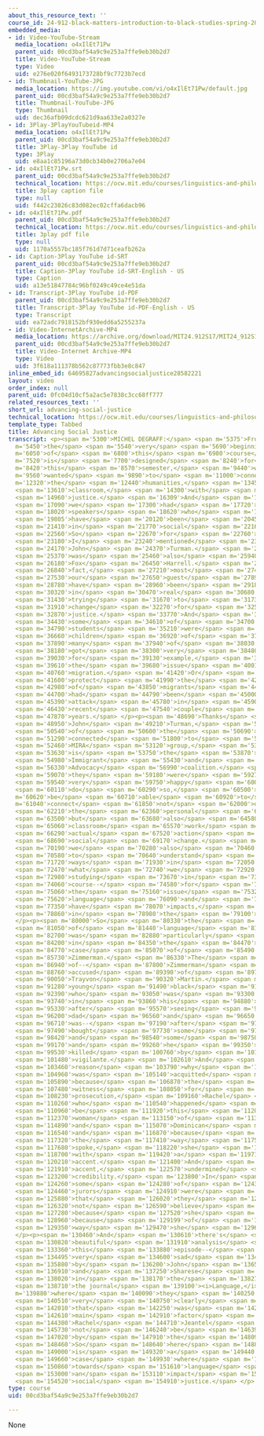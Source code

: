 ```yaml
---
about_this_resource_text: ''
course_id: 24-912-black-matters-introduction-to-black-studies-spring-2017
embedded_media:
- id: Video-YouTube-Stream
  media_location: o4xIlEt71Pw
  parent_uid: 00cd3baf54a9c9e253a7ffe9eb30b2d7
  title: Video-YouTube-Stream
  type: Video
  uid: e276e020f6493173728bf9c7723b7ecd
- id: Thumbnail-YouTube-JPG
  media_location: https://img.youtube.com/vi/o4xIlEt71Pw/default.jpg
  parent_uid: 00cd3baf54a9c9e253a7ffe9eb30b2d7
  title: Thumbnail-YouTube-JPG
  type: Thumbnail
  uid: dec36afb09dcdc621d9aa633e2a0327e
- id: 3Play-3PlayYouTubeid-MP4
  media_location: o4xIlEt71Pw
  parent_uid: 00cd3baf54a9c9e253a7ffe9eb30b2d7
  title: 3Play-3Play YouTube id
  type: 3Play
  uid: e8aa1c85196a73d0cb34b0e2706a7e04
- id: o4xIlEt71Pw.srt
  parent_uid: 00cd3baf54a9c9e253a7ffe9eb30b2d7
  technical_location: https://ocw.mit.edu/courses/linguistics-and-philosophy/24-912-black-matters-introduction-to-black-studies-spring-2017/instructor-insights/advancing-social-justice/o4xIlEt71Pw.srt
  title: 3play caption file
  type: null
  uid: f442c23026c83d082ec02cffa6dacb96
- id: o4xIlEt71Pw.pdf
  parent_uid: 00cd3baf54a9c9e253a7ffe9eb30b2d7
  technical_location: https://ocw.mit.edu/courses/linguistics-and-philosophy/24-912-black-matters-introduction-to-black-studies-spring-2017/instructor-insights/advancing-social-justice/o4xIlEt71Pw.pdf
  title: 3play pdf file
  type: null
  uid: 1170a5557bc185f761d7d71ceafb262a
- id: Caption-3Play YouTube id-SRT
  parent_uid: 00cd3baf54a9c9e253a7ffe9eb30b2d7
  title: Caption-3Play YouTube id-SRT-English - US
  type: Caption
  uid: a13e51847784c96bf0249c49ce4e51da
- id: Transcript-3Play YouTube id-PDF
  parent_uid: 00cd3baf54a9c9e253a7ffe9eb30b2d7
  title: Transcript-3Play YouTube id-PDF-English - US
  type: Transcript
  uid: ea72adc7918152bf930edd6a5255237a
- id: Video-InternetArchive-MP4
  media_location: https://archive.org/download/MIT24.912S17/MIT24_912S17_DeGraff_Advancing_Social_Justice_300k.mp4
  parent_uid: 00cd3baf54a9c9e253a7ffe9eb30b2d7
  title: Video-Internet Archive-MP4
  type: Video
  uid: 3f618a111378b562c87773fbb3e8c847
inline_embed_id: 64695827advancingsocialjustice28582221
layout: video
order_index: null
parent_uid: 0fc04d10cf5a2ac5e7838c3cc68ff777
related_resources_text: ''
short_url: advancing-social-justice
technical_location: https://ocw.mit.edu/courses/linguistics-and-philosophy/24-912-black-matters-introduction-to-black-studies-spring-2017/instructor-insights/advancing-social-justice
template_type: Tabbed
title: Advancing Social Justice
transcript: <p><span m='5300'>MICHEL DEGRAFF:</span> <span m='5375'>From</span> <span
  m='5450'>the</span> <span m='5540'>very</span> <span m='5690'>beginning</span> <span
  m='6050'>of</span> <span m='6800'>this</span> <span m='6980'>course</span> <span
  m='7520'>is</span> <span m='7700'>designed</span> <span m='8240'>for</span> <span
  m='8420'>this</span> <span m='8570'>semester,</span> <span m='9440'>we</span> <span
  m='9560'>wanted</span> <span m='9890'>to</span> <span m='11000'>connect</span> <span
  m='12320'>the</span> <span m='12440'>humanities,</span> <span m='13450'>the</span>
  <span m='13610'>classroom,</span> <span m='14300'>with</span> <span m='14630'>social</span>
  <span m='14960'>justice.</span> <span m='16309'>And</span> <span m='16610'>luckily,</span>
  <span m='17090'>we</span> <span m='17300'>had</span> <span m='17720'>guest</span>
  <span m='18020'>speakers</span> <span m='18620'>who</span> <span m='19490'>themselves</span>
  <span m='19805'>have</span> <span m='20120'>been</span> <span m='20450'>engaged</span>
  <span m='21410'>in</span> <span m='21770'>social</span> <span m='22160'>change.</span>
  <span m='22560'>So</span> <span m='22670'>for</span> <span m='22760'>example,</span>
  <span m='23180'>I</span> <span m='23240'>mentioned</span> <span m='23570'>before</span>
  <span m='24170'>John</span> <span m='24370'>Turman.</span> <span m='25250'>There</span>
  <span m='25370'>was</span> <span m='25460'>also</span> <span m='25940'>Professor</span>
  <span m='26180'>Fox</span> <span m='26450'>Harrell.</span> <span m='26720'>In</span>
  <span m='26840'>fact,</span> <span m='27210'>most</span> <span m='27410'>of</span>
  <span m='27530'>our</span> <span m='27650'>guest</span> <span m='27890'>speakers</span>
  <span m='28780'>have</span> <span m='28960'>been</span> <span m='29180'>engaged</span>
  <span m='30320'>in</span> <span m='30470'>real</span> <span m='30680'>life</span>
  <span m='31430'>trying</span> <span m='31670'>to</span> <span m='31730'>make</span>
  <span m='31910'>change</span> <span m='32270'>for</span> <span m='32570'>social</span>
  <span m='32870'>justice.</span> <span m='33770'>And</span> <span m='34100'>because</span>
  <span m='34430'>some</span> <span m='34610'>of</span> <span m='34700'>our</span>
  <span m='34790'>students</span> <span m='35210'>were</span> <span m='35420'>themselves</span>
  <span m='36660'>children</span> <span m='36920'>of</span> <span m='37040'>immigrants,</span>
  <span m='37890'>many</span> <span m='37940'>of</span> <span m='38030'>them</span>
  <span m='38180'>got</span> <span m='38300'>very</span> <span m='38480'>interested,</span>
  <span m='39030'>for</span> <span m='39130'>example,</span> <span m='39510'>in</span>
  <span m='39610'>the</span> <span m='39680'>issue</span> <span m='40010'>of</span>
  <span m='40760'>migration.</span> <span m='41420'>Or</span> <span m='41480'>to</span>
  <span m='41600'>protect</span> <span m='41990'>the</span> <span m='42080'>rights</span>
  <span m='42980'>of</span> <span m='43850'>migrants</span> <span m='44360'>who</span>
  <span m='44700'>had</span> <span m='44790'>been</span> <span m='45000'>under</span>
  <span m='45390'>attack</span> <span m='45780'>in</span> <span m='45900'>the</span>
  <span m='46430'>recent</span> <span m='47540'>couple</span> <span m='47750'>of</span>
  <span m='47870'>years.</span> </p><p><span m='48690'>Thanks</span> <span m='48830'>to</span>
  <span m='48950'>John</span> <span m='49210'>Turman,</span> <span m='50320'>some</span>
  <span m='50540'>of</span> <span m='50600'>the</span> <span m='50690'>students</span>
  <span m='51290'>connected</span> <span m='51800'>to</span> <span m='52340'>the</span>
  <span m='52460'>MIRA</span> <span m='53120'>group,</span> <span m='53420'>which</span>
  <span m='53630'>is</span> <span m='53750'>the</span> <span m='53870'>Massachusetts</span>
  <span m='54980'>Immigrant</span> <span m='55430'>and</span> <span m='55550'>Refugee</span>
  <span m='56330'>Advocacy</span> <span m='56990'>coalition.</span> <span m='58320'>And</span>
  <span m='59070'>they</span> <span m='59180'>were</span> <span m='59270'>actually</span>
  <span m='59540'>very</span> <span m='59750'>happy</span> <span m='60020'>to</span>
  <span m='60110'>do</span> <span m='60290'>so,</span> <span m='60500'>to</span> <span
  m='60620'>be</span> <span m='60710'>able</span> <span m='60920'>to</span> <span
  m='61040'>connect</span> <span m='61850'>not</span> <span m='62000'>only</span>
  <span m='62210'>the</span> <span m='62360'>personal</span> <span m='62750'>biographies,</span>
  <span m='63500'>but</span> <span m='63680'>also</span> <span m='64580'>the</span>
  <span m='65060'>classroom</span> <span m='65570'>work</span> <span m='65900'>with</span>
  <span m='66290'>actual</span> <span m='67520'>action</span> <span m='68150'>for</span>
  <span m='68690'>social</span> <span m='69170'>change.</span> <span m='69990'>And</span>
  <span m='70190'>we</span> <span m='70280'>also</span> <span m='70460'>got</span>
  <span m='70580'>to</span> <span m='70640'>understand</span> <span m='71600'>the</span>
  <span m='71720'>ways</span> <span m='71930'>in</span> <span m='72050'>which</span>
  <span m='72470'>what</span> <span m='72740'>we</span> <span m='72920'>are</span>
  <span m='72980'>studying</span> <span m='73670'>in</span> <span m='73850'>this</span>
  <span m='74060'>course--</span> <span m='74580'>for</span> <span m='74680'>example,</span>
  <span m='75060'>the</span> <span m='75160'>issue</span> <span m='75320'>of</span>
  <span m='75620'>language</span> <span m='76090'>and</span> <span m='76240'>assimilation--</span>
  <span m='77350'>have</span> <span m='78070'>impacts,</span> <span m='78660'>say,</span>
  <span m='78860'>in</span> <span m='78980'>the</span> <span m='79100'>courtroom.</span>
  </p><p><span m='80000'>So</span> <span m='80330'>the</span> <span m='80450'>issue</span>
  <span m='81050'>of</span> <span m='81440'>language</span> <span m='81950'>and assimilation</span>
  <span m='82700'>was</span> <span m='82880'>particularly</span> <span m='83570'>evident</span>
  <span m='84200'>in</span> <span m='84350'>the</span> <span m='84470'>court</span>
  <span m='84770'>case</span> <span m='85070'>of</span> <span m='85490'>George</span>
  <span m='85730'>Zimmerman.</span> <span m='86330'>The</span> <span m='86420'>trial</span>
  <span m='86940'>of--</span> <span m='87800'>Zimmerman</span> <span m='88490'>was</span>
  <span m='88760'>accused</span> <span m='89390'>of</span> <span m='89720'>killing</span>
  <span m='90050'>Trayvon</span> <span m='90320'>Martin.</span> <span m='91070'>This</span>
  <span m='91280'>young</span> <span m='91490'>black</span> <span m='91700'>boy</span>
  <span m='92390'>who</span> <span m='93050'>was</span> <span m='93300'>seen</span>
  <span m='93740'>in</span> <span m='93860'>his</span> <span m='94880'>neighborhood</span>
  <span m='95330'>after</span> <span m='95570'>seeing</span> <span m='95750'>his</span>
  <span m='96200'>dad</span> <span m='96560'>and</span> <span m='96650'>he</span>
  <span m='96710'>was--</span> <span m='97190'>after</span> <span m='97400'>he</span>
  <span m='97490'>bought</span> <span m='97730'>some</span> <span m='97940'>Skittles</span>
  <span m='98420'>and</span> <span m='98540'>some</span> <span m='98750'>drinks</span>
  <span m='99170'>and</span> <span m='99260'>he</span> <span m='99350'>was</span>
  <span m='99530'>killed</span> <span m='100760'>by</span> <span m='101030'>this</span>
  <span m='101480'>vigilante.</span> <span m='102610'>And</span> <span m='103340'>the</span>
  <span m='103460'>reason</span> <span m='103790'>why</span> <span m='104870'>he</span>
  <span m='104960'>was</span> <span m='105140'>acquitted</span> <span m='105680'>is</span>
  <span m='105890'>because</span> <span m='106870'>the</span> <span m='107030'>star</span>
  <span m='107480'>witness</span> <span m='108050'>for</span> <span m='108140'>the</span>
  <span m='108230'>prosecution,</span> <span m='109160'>Rachel</span> <span m='109520'>Jeantel,</span>
  <span m='110260'>who</span> <span m='110540'>happened</span> <span m='110840'>to</span>
  <span m='110960'>be</span> <span m='111920'>this</span> <span m='112070'>young</span>
  <span m='112370'>woman</span> <span m='113150'>of</span> <span m='113540'>Haitian</span>
  <span m='114890'>and</span> <span m='115070'>Dominican</span> <span m='115580'>decent,</span>
  <span m='116540'>and</span> <span m='116870'>because</span> <span m='117230'>of</span>
  <span m='117320'>the</span> <span m='117410'>way</span> <span m='117530'>she</span>
  <span m='117680'>spoke,</span> <span m='118220'>she</span> <span m='118370'>spoke</span>
  <span m='118700'>with</span> <span m='119420'>a</span> <span m='119710'>black</span>
  <span m='120210'>accent.</span> <span m='121400'>And</span> <span m='121670'>that</span>
  <span m='121910'>accent,</span> <span m='122570'>undermined</span> <span m='123140'>her</span>
  <span m='123200'>credibility.</span> <span m='123800'>In</span> <span m='123950'>fact,</span>
  <span m='124260'>some</span> <span m='124280'>of</span> <span m='124370'>the</span>
  <span m='124460'>jurors</span> <span m='124910'>were</span> <span m='125060'>clear</span>
  <span m='125880'>that</span> <span m='126020'>they</span> <span m='126140'>would</span>
  <span m='126320'>not</span> <span m='126590'>believe</span> <span m='127010'>her</span>
  <span m='127280'>because</span> <span m='127520'>she</span> <span m='127820'>sounded--</span>
  <span m='128960'>because</span> <span m='129199'>of</span> <span m='129259'>the</span>
  <span m='129350'>way</span> <span m='129470'>she</span> <span m='129620'>spoke.</span>
  </p><p><span m='130460'>And</span> <span m='130610'>there's</span> <span m='130759'>a</span>
  <span m='130820'>beautiful</span> <span m='131910'>analysis</span> <span m='132350'>of</span>
  <span m='133360'>this</span> <span m='133880'>episode--</span> <span m='134390'>a</span>
  <span m='134495'>very</span> <span m='134600'>sad</span> <span m='134890'>episode--</span>
  <span m='135880'>by</span> <span m='136200'>John</span> <span m='136540'>Rickford</span>
  <span m='136910'>and</span> <span m='137250'>Sharese</span> <span m='137480'>King</span>
  <span m='138020'>in</span> <span m='138170'>the</span> <span m='138270'>journal,</span>
  <span m='138710'>the journal</span> <span m='139100'><i>Language,</i></span> <span
  m='139880'>where</span> <span m='140090'>they</span> <span m='140250'>showed</span>
  <span m='140510'>very</span> <span m='140750'>clearly</span> <span m='141770'>that</span>
  <span m='142010'>that</span> <span m='142250'>was</span> <span m='142490'>the</span>
  <span m='142610'>main</span> <span m='142910'>factor</span> <span m='143840'>for</span>
  <span m='144380'>Rachel</span> <span m='144710'>Jeantel</span> <span m='145610'>to</span>
  <span m='145730'>not</span> <span m='146240'>be</span> <span m='146390'>believed</span>
  <span m='147020'>by</span> <span m='147910'>the</span> <span m='148090'>jury.</span>
  <span m='148460'>So</span> <span m='148640'>here</span> <span m='148860'>this</span>
  <span m='149000'>is</span> <span m='149320'>a</span> <span m='149440'>clear</span>
  <span m='149660'>case</span> <span m='149930'>where</span> <span m='150630'>attitudes</span>
  <span m='150860'>towards</span> <span m='151610'>language</span> <span m='152120'>have</span>
  <span m='153000'>an</span> <span m='153110'>impact</span> <span m='154130'>on</span>
  <span m='154520'>social</span> <span m='154910'>justice.</span> </p>
type: course
uid: 00cd3baf54a9c9e253a7ffe9eb30b2d7

---
```

None